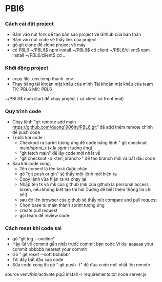 # PBl6

### Cách cài đặt project
- Bấm vào nút fork để tạo bản sao project về Github của bản thân
- Bấm vào nút code sẽ thấy link của project
- gõ git clone <link> để clone project về máy
- cd PBL6
~/PBL6$ npm install
~/PBL6$ cd client
~/PBL6/client$ npm install
~/PBL6/client$ cd ..

### Khởi động project
- copy file .env.temp thành .env
- Thay <username> <password> bằng tài khoản mật khẩu của mình
Tài khoản mật khẩu của team
TK: PBL6 MK: PBL6

~/PBL6$ npm start 
để chạy project ( cả client và front end)

### Quy trình code

- Chạy lệnh "git remote add main https://github.com/duong1906ltv/PBL6.git" để add thêm remote chính để push code
- Trước khi code :
    + Checkout ra sprint tương ứng để code bằng lệnh " git checkout main/sprint_x (x là sprint tương ứng)
    + "git fetch main" để lấy code mới nhất về
    + "git checkout -b <ten_branch>" để tạo branch mới và bắt đầu code
- Sau khi code xong:
    + Tên commit là tên task được nhận
    + gõ "git push origin" sẽ thấy một lệnh mới hiện ra
    + Copy lệnh vừa hiện ra và chạy lại
    + Nhập tên tk và mk của github (mk của github là personal access token, nếu không biết tạo thì hỏi Dương để biết thêm thông tin chi tiết)
    + sau đó lên browser của github sẽ thấy nút compare and pull request
    + Chọn base từ main thành sprint tương ứng
    + create pull request
    + gọi team để review code


### Cách reset khi code sai

- gõ "git log --oneline"
- Hãy lùi về commit gần nhất trước commit bạn code
Ví dụ:  aaaaaa your commit
        bbbbbb nearest your commit
- Gõ " git reset --soft bbbbbb"
- Tới đây bắt đầu sửa code
- Sửa code xong thì gõ " git push -f" để đưa code mới nhất lên remote

source venv/bin/activate
pip3 install -r  requirements.txt 
node server.js
